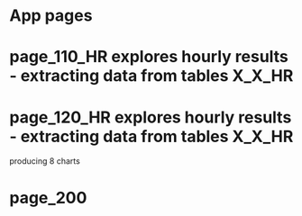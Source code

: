 # App pages
# page_110_HR explores hourly results - extracting data from tables X_X_HR
# page_120_HR explores hourly results - extracting data from tables X_X_HR
producing 8 charts

# page_200